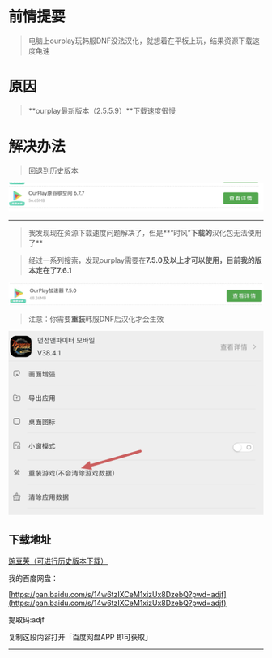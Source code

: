 # 前情提要

> 电脑上ourplay玩韩服DNF没法汉化，就想着在平板上玩，结果资源下载速度龟速

# 原因

> **ourplay最新版本（2.5.5.9）**下载速度很慢

# 解决办法

> 回退到历史版本

![Image](https://raw.githubusercontent.com/MyMaskKing/MyMaskKing.github.io/main/assets/images/韩服DNF平板手机下载慢，教你解决/img_3c3139914f.png)

----------

> 我发现现在资源下载速度问题解决了，但是**“时风”**下载的**汉化包无法使用了**

> 经过一系列搜索，发现ourplay需要在**7.5.0及以上才可以使用，目前我的版本定在了7.6.1**

![Image](https://raw.githubusercontent.com/MyMaskKing/MyMaskKing.github.io/main/assets/images/韩服DNF平板手机下载慢，教你解决/img_82a5535b6e.jpg)

> 注意：你需要**重装**韩服DNF后汉化才会生效

![Image](https://raw.githubusercontent.com/MyMaskKing/MyMaskKing.github.io/main/assets/images/韩服DNF平板手机下载慢，教你解决/img_7c4c94125b.png)

## 下载地址

[豌豆荚（可进行历史版本下载）](https://www.wandoujia.com/apps/7661165/history)

我的百度网盘：

[https://pan.baidu.com/s/14w6tzIXCeM1xizUx8DzebQ?pwd=adjf](https://pan.baidu.com/s/14w6tzIXCeM1xizUx8DzebQ?pwd=adjf)

提取码:adjf

复制这段内容打开「百度网盘APP 即可获取」

----------





<!--stackedit_data:
eyJoaXN0b3J5IjpbODI5OTkwMTJdfQ==
-->
